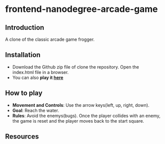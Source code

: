 frontend-nanodegree-arcade-game
===============================

## Introduction

A clone of the classic arcade game frogger.

## Installation

* Download the Github zip file of clone the repository. Open the index.html file in a browser.
* You can also **play it <a href="https://3fun4.github.io/frontend-nanodegree-arcade-game/" target="_blank">here</a>**

## How to play

* **Movement and Controls**: Use the arrow keys(left, up, right, down).
* **Goal**: Reach the water.
* **Rules**: Avoid the enemys(bugs). Once the player collides with an enemy, the game is reset and the player moves back to the start square.

## Resources

